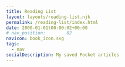 ```yaml
---
title: Reading List
layout: layouts/reading-list.njk
permalink: /reading-list/index.html
date: 2000-01-01t00:00:02+00:00
# nav_position:        02
navicon: book_icon.svg
tags:
  - nav
socialDescription: My saved Pocket articles
---
```

